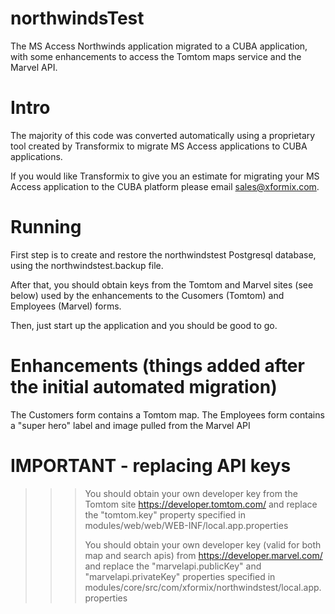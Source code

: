# northwindsTest
The MS Access Northwinds application migrated to a CUBA application, with some enhancements to access the Tomtom maps service 
and the Marvel API.

Intro
=====
The majority of this code was converted automatically using a proprietary tool created by Transformix to migrate MS Access 
applications to CUBA applications. 

If you would like Transformix to give you an estimate for migrating your MS Access application to the CUBA platform please email sales@xformix.com.

Running
=======
First step is to create and restore the northwindstest Postgresql database, using the northwindstest.backup file.

After that, you should obtain keys from the Tomtom and Marvel sites (see below) used by the enhancements to the Cusomers (Tomtom) 
and Employees (Marvel) forms.

Then, just start up the application and you should be good to go.

Enhancements (things added after the initial automated migration)
============

The Customers form contains a Tomtom map.
The Employees form contains a "super hero" label and image pulled from the Marvel API

IMPORTANT - replacing API keys
==============================
>>> You should obtain your own developer key from the Tomtom site https://developer.tomtom.com/
>>> and replace the "tomtom.key" property specified in modules/web/web/WEB-INF/local.app.properties
>>>
>>> You should obtain your own developer key (valid for both map and search apis) from https://developer.marvel.com/
>>> and replace the "marvelapi.publicKey" and "marvelapi.privateKey" properties specified in 
>>> modules/core/src/com/xformix/northwindstest/local.app.properties
 
